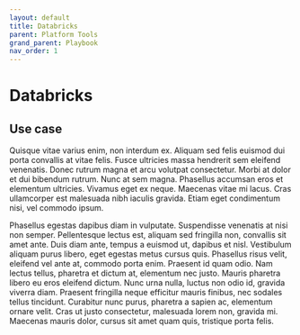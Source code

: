 ```yaml
---
layout: default
title: Databricks
parent: Platform Tools
grand_parent: Playbook
nav_order: 1
---
```


# Databricks

## Use case

Quisque vitae varius enim, non interdum ex. Aliquam sed felis euismod dui porta convallis at vitae felis. Fusce ultricies massa hendrerit sem eleifend venenatis. Donec rutrum magna et arcu volutpat consectetur. Morbi at dolor et dui bibendum rutrum. Nunc at sem magna. Phasellus accumsan eros et elementum ultricies. Vivamus eget ex neque. Maecenas vitae mi lacus. Cras ullamcorper est malesuada nibh iaculis gravida. Etiam eget condimentum nisi, vel commodo ipsum.

Phasellus egestas dapibus diam in vulputate. Suspendisse venenatis at nisi non semper. Pellentesque lectus est, aliquam sed fringilla non, convallis sit amet ante. Duis diam ante, tempus a euismod ut, dapibus et nisl. Vestibulum aliquam purus libero, eget egestas metus cursus quis. Phasellus risus velit, eleifend vel ante at, commodo porta enim. Praesent id quam odio. Nam lectus tellus, pharetra et dictum at, elementum nec justo. Mauris pharetra libero eu eros eleifend dictum. Nunc urna nulla, luctus non odio id, gravida viverra diam. Praesent fringilla neque efficitur mauris finibus, nec sodales tellus tincidunt. Curabitur nunc purus, pharetra a sapien ac, elementum ornare velit. Cras ut justo consectetur, malesuada lorem non, gravida mi. Maecenas mauris dolor, cursus sit amet quam quis, tristique porta felis.